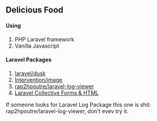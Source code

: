 <h2>Delicious Food</h2>

<h4>Using</h4>
<ol>
	<li>PHP Laravel framework</li>
	<li>Vanilla Javascript</li>
</ol>

<h4>Laravel Packages</h4>
<ol>
	<li><a href="https://github.com/laravel/dusk">laravel/dusk</a></li>
	<li><a href="http://image.intervention.io/">Intervention/image</a></li>
	<li><a href="https://github.com/rap2hpoutre/laravel-log-viewer">rap2hpoutre/laravel-log-viewer</a></li>
	<li><a href="https://laravelcollective.com/docs/5.4/html">Laravel Collective Forms & HTML</a></li>
</ol>

<p>If someone looks for Laravel Log Package this one is shit: rap2hpoutre/laravel-log-viewer, don't evev try it.</p>
